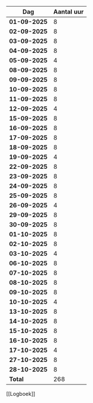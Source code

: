 
| Dag            | Aantal uur |
| -------------- | ---------- |
| **01-09-2025** | 8          |
| **02-09-2025** | 8          |
| **03-09-2025** | 8          |
| **04-09-2025** | 8          |
| **05-09-2025** | 4          |
| **08-09-2025** | 8          |
| **09-09-2025** | 8          |
| **10-09-2025** | 8          |
| **11-09-2025** | 8          |
| **12-09-2025** | 4          |
| **15-09-2025** | 8          |
| **16-09-2025** | 8          |
| **17-09-2025** | 8          |
| **18-09-2025** | 8          |
| **19-09-2025** | 4          |
| **22-09-2025** | 8          |
| **23-09-2025** | 8          |
| **24-09-2025** | 8          |
| **25-09-2025** | 8          |
| **26-09-2025** | 4          |
| **29-09-2025** | 8          |
| **30-09-2025** | 8          |
| **01-10-2025** | 8          |
| **02-10-2025** | 8          |
| **03-10-2025** | 4          |
| **06-10-2025** | 8          |
| **07-10-2025** | 8          |
| **08-10-2025** | 8          |
| **09-10-2025** | 8          |
| **10-10-2025** | 4          |
| **13-10-2025** | 8          |
| **14-10-2025** | 8          |
| **15-10-2025** | 8          |
| **16-10-2025** | 8          |
| **17-10-2025** | 4          |
| **27-10-2025** | 8          |
| **28-10-2025** | 8          |
| **Total**      | 268        |
<!-- TBLFM: @>$2=sum(@I..@-1) -->

[[Logboek]]


